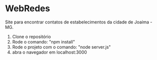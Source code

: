 # WebRedes
Site para encontrar contatos de estabelecimentos da cidade de Joaíma - MG.

1. Clone o repositório
2. Rode o comando: "npm install"
3. Rode o projeto com o comando: "node server.js" 
4. abra o navegador em localhost:3000
